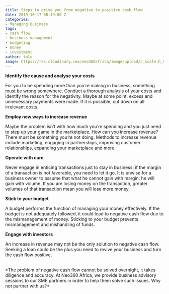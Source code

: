 ```yaml
---
title: Steps to drive you from negative to positive cash flow
date: 2019-10-17 08:19:00 Z
categories:
- Managing Business
tags:
- cash flow
- business management
- budgeting
- money
- investment
author: tolu
image: https://res.cloudinary.com/neo360africa/image/upload/c_scale,h_500/v1571304044/NEO360%20BLOG/cashflow_ywswcf.jpg
---
```


**Identify the cause and analyse your costs**

For you to be spending more than you’re making in business, something must be wrong somewhere. Conduct a thorough analysis of your costs and identify the reason for the negativity. Maybe at some point, excess and unnecessary payments were made. If it is possible, cut down on all irrelevant costs.

**Employ new ways to increase revenue**

Maybe the problem isn’t with how much you’re spending and you just need to step up your game in the marketplace. How can you increase revenue? There must be something you’re not doing. Methods to increase revenue include marketing, engaging in partnerships, improving customer relationships, expanding your marketplace and more.

**Operate with care**

Never engage in enticing transactions just to stay in business: if the margin of a transaction is not favorable, you need to let it go. It is unwise for a business owner to assume that what he cannot gain with margin, he will gain with volume. If you are losing money on the transaction, greater volumes of that transaction mean you will lose more money.

**Stick to your budget**

A budget performs the function of managing your money effectively. If the budget is not adequately followed, it could lead to negative cash flow due to the mismanagement of money. Sticking to your budget prevents mismanagement and mishandling of funds.

**Engage with investors**

An increase in revenue may not be the only solution to negative cash flow. Seeking a loan could be the plus you need to revive your business and turn the cash flow positive.


<br/>
*The problem of negative cash flow cannot be solved overnight, it takes diligence and accuracy. At Neo360 Africa, we provide business advisory sessions to our SME partners in order to help them solve such issues. Why not partner with us?*
